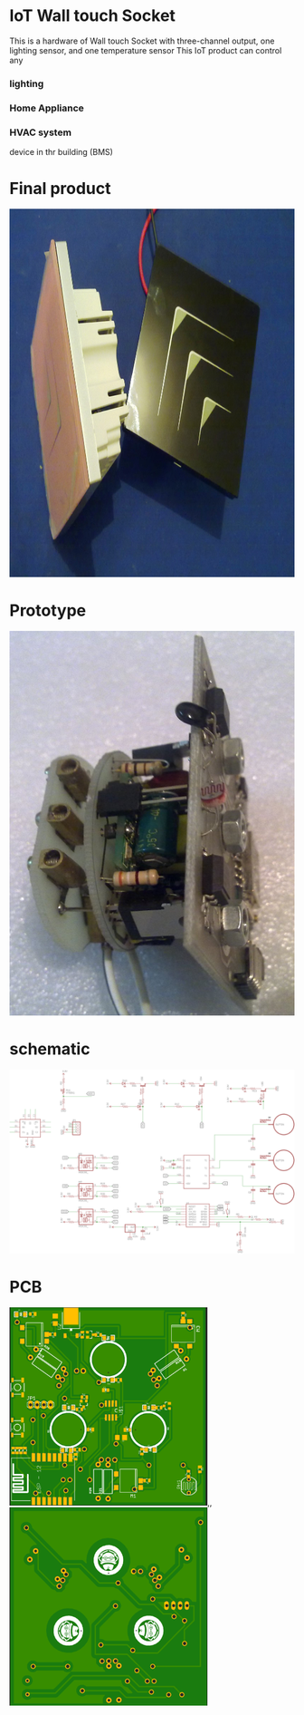 #  IoT Wall touch Socket 

This is a hardware of Wall touch Socket with three-channel output, one lighting sensor, and one temperature sensor
This IoT product can control any 


### lighting

### Home Appliance

### HVAC system

device in thr building (BMS)

# Final product

<img src="update/final.jpg" width="800" height="650">

# Prototype

![Image](https://github.com/mkeyno/touch_socket-hardware/blob/master/update/sb.jpg)

# schematic

![Image](https://github.com/mkeyno/touch_socket-hardware/blob/master/update/sch.png)

# PCB
<img src="update/front.png" width="350" height="350">,,
<img src="update/back.png" width="350" height="350">








